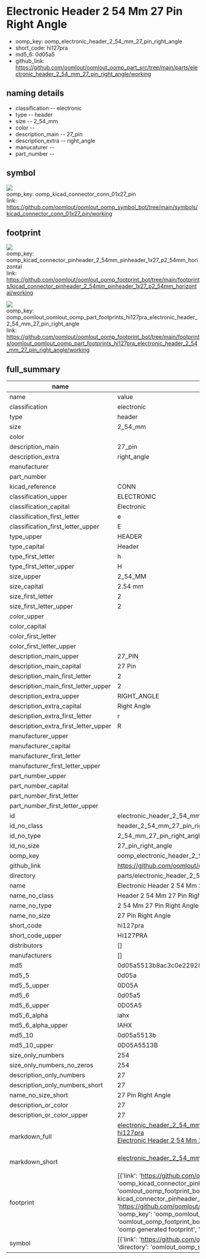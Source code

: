 # Electronic Header 2 54 Mm 27 Pin Right Angle

  
* oomp_key: oomp_electronic_header_2_54_mm_27_pin_right_angle 
* short_code: hi127pra
* md5_6: 0d05a5  
* github_link: https://github.com/oomlout/oomlout_oomp_part_src/tree/main/parts/electronic_header_2_54_mm_27_pin_right_angle/working  
## naming details
* classification -- electronic
* type -- header
* size -- 2_54_mm
* color -- 
* description_main -- 27_pin
* description_extra -- right_angle
* manucaturer -- 
* part_number -- 



## symbol

![](symbol/{index}/working/working_600.png)  
oomp_key: oomp_kicad_connector_conn_01x27_pin  
link: https://github.com/oomlout/oomlout_oomp_symbol_bot/tree/main/symbols/kicad_connector_conn_01x27_pin/working  

## footprint

![](footprint/{index}/working/working_600.png)  
oomp_key: oomp_kicad_connector_pinheader_2_54mm_pinheader_1x27_p2_54mm_horizontal  
link: https://github.com/oomlout/oomlout_oomp_footprint_bot/tree/main/footprints/kicad_connector_pinheader_2_54mm_pinheader_1x27_p2_54mm_horizontal/working  

![](footprint/{index}/working/working_600.png)  
oomp_key: oomp_oomlout_oomlout_oomp_part_footprints_hi127pra_electronic_header_2_54_mm_27_pin_right_angle  
link: https://github.com/oomlout/oomlout_oomp_footprint_bot/tree/main/footprints/oomlout_oomlout_oomp_part_footprints_hi127pra_electronic_header_2_54_mm_27_pin_right_angle/working  

## full_summary
| name | value | 
| --- | --- | 
| name | value | 
| classification | electronic | 
| type | header | 
| size | 2_54_mm | 
| color |  | 
| description_main | 27_pin | 
| description_extra | right_angle | 
| manufacturer |  | 
| part_number |  | 
| kicad_reference | CONN | 
| classification_upper | ELECTRONIC | 
| classification_capital | Electronic | 
| classification_first_letter | e | 
| classification_first_letter_upper | E | 
| type_upper | HEADER | 
| type_capital | Header | 
| type_first_letter | h | 
| type_first_letter_upper | H | 
| size_upper | 2_54_MM | 
| size_capital | 2.54 mm | 
| size_first_letter | 2 | 
| size_first_letter_upper | 2 | 
| color_upper |  | 
| color_capital |  | 
| color_first_letter |  | 
| color_first_letter_upper |  | 
| description_main_upper | 27_PIN | 
| description_main_capital | 27 Pin | 
| description_main_first_letter | 2 | 
| description_main_first_letter_upper | 2 | 
| description_extra_upper | RIGHT_ANGLE | 
| description_extra_capital | Right Angle | 
| description_extra_first_letter | r | 
| description_extra_first_letter_upper | R | 
| manufacturer_upper |  | 
| manufacturer_capital |  | 
| manufacturer_first_letter |  | 
| manufacturer_first_letter_upper |  | 
| part_number_upper |  | 
| part_number_capital |  | 
| part_number_first_letter |  | 
| part_number_first_letter_upper |  | 
| id | electronic_header_2_54_mm_27_pin_right_angle | 
| id_no_class | header_2_54_mm_27_pin_right_angle | 
| id_no_type | 2_54_mm_27_pin_right_angle | 
| id_no_size | 27_pin_right_angle | 
| oomp_key | oomp_electronic_header_2_54_mm_27_pin_right_angle | 
| github_link | https://github.com/oomlout/oomlout_oomp_part_src/tree/main/parts/electronic_header_2_54_mm_27_pin_right_angle/working | 
| directory | parts/electronic_header_2_54_mm_27_pin_right_angle | 
| name | Electronic Header 2 54 Mm 27 Pin Right Angle | 
| name_no_class | Header 2 54 Mm 27 Pin Right Angle | 
| name_no_type | 2 54 Mm 27 Pin Right Angle | 
| name_no_size | 27 Pin Right Angle | 
| short_code | hi127pra | 
| short_code_upper | HI127PRA | 
| distributors | [] | 
| manufacturers | [] | 
| md5 | 0d05a5513b8ac3c0e229288ac6b08c4e | 
| md5_5 | 0d05a | 
| md5_5_upper | 0D05A | 
| md5_6 | 0d05a5 | 
| md5_6_upper | 0D05A5 | 
| md5_6_alpha | iahx | 
| md5_6_alpha_upper | IAHX | 
| md5_10 | 0d05a5513b | 
| md5_10_upper | 0D05A5513B | 
| size_only_numbers | 254 | 
| size_only_numbers_no_zeros | 254 | 
| description_only_numbers | 27 | 
| description_only_numbers_short | 27 | 
| name_no_size_short | 27 Pin Right Angle | 
| description_or_color | 27 | 
| description_or_color_upper | 27 | 
| markdown_full | [electronic_header_2_54_mm_27_pin_right_angle](https://github.com/oomlout/oomlout_oomp_part_src/tree/main/parts/electronic_header_2_54_mm_27_pin_right_angle/working)<br>[hi127pra](https://github.com/oomlout/oomlout_oomp_part_src/tree/main/parts/electronic_header_2_54_mm_27_pin_right_angle/working)<br>[Electronic Header 2 54 Mm 27 Pin Right Angle](https://github.com/oomlout/oomlout_oomp_part_src/tree/main/parts/electronic_header_2_54_mm_27_pin_right_angle/working)<br><br> | 
| markdown_short | [electronic_header_2_54_mm_27_pin_right_angle](https://github.com/oomlout/oomlout_oomp_part_src/tree/main/parts/electronic_header_2_54_mm_27_pin_right_angle/working)<br><br> | 
| footprint | [{'link': 'https://github.com/oomlout/oomlout_oomp_footprint_bot/tree/main/foootprntss/kicad_connector_pinheader_2_54mm_pinheader_1x27_p2_54mm_horizontal', 'oomp_key': 'oomp_kicad_connector_pinheader_2_54mm_pinheader_1x27_p2_54mm_horizontal', 'directory': 'oomlout_oomp_footprint_bot/footprints/kicad_connector_pinheader_2_54mm_pinheader_1x27_p2_54mm_horizontal//working/working.kicad_mod', 'note': 'source footprint kicad_connector_pinheader_2_54mm_pinheader_1x27_p2_54mm_horizontal', 'index': 0}, {'link': 'https://github.com/oomlout/oomlout_oomp_footprint_bot/tree/main/foootprntss/oomlout_oomlout_oomp_part_footprints_hi127pra_electronic_header_2_54_mm_27_pin_right_angle', 'oomp_key': 'oomp_oomlout_oomlout_oomp_part_footprints_hi127pra_electronic_header_2_54_mm_27_pin_right_angle', 'directory': 'oomlout_oomp_footprint_bot/footprints/oomlout_oomlout_oomp_part_footprints_hi127pra_electronic_header_2_54_mm_27_pin_right_angle//working/working.kicad_mod', 'note': 'oomp generated footprint', 'index': 1}] | 
| symbol | [{'link': 'https://github.com/oomlout/oomlout_oomp_symbol_bot/tree/main/symbols/kicad_connector_conn_01x27_pin', 'oomp_key': 'oomp_kicad_connector_conn_01x27_pin', 'directory': 'oomlout_oomp_symbol_bot/symbols/kicad_connector_conn_01x27_pin//working/working.kicad_sym', 'index': 0}] | 
